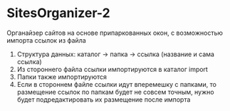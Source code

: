 # SitesOrganizer-2
Органайзер сайтов на основе припаркованных окон, с возможностью импорта ссылок из файла

1) Структура данных: каталог -> папка -> ссылка (название и сама ссылка)
2) Из стороннего файла ссылки импортируются в каталог import
3) Папки также импортируются
4) Если в стороннем файле ссылки идут вперемешку с папками, то размещение ссылок по папкам будет не совсем точным, нужно будет подредактировать их размещение после импорта


